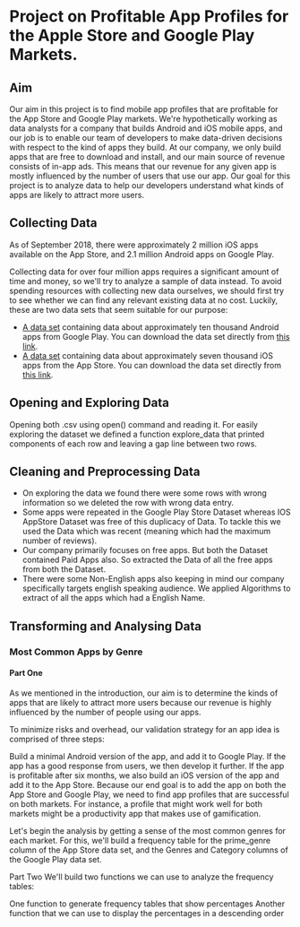 # Project on Profitable App Profiles for the Apple Store and Google Play Markets.
## Aim
Our aim in this project is to find mobile app profiles that are profitable for the App Store and Google Play markets. We're hypothetically working as data analysts for a company that builds Android and iOS mobile apps, and our job is to enable our team of developers to make data-driven decisions with respect to the kind of apps they build.
At our company, we only build apps that are free to download and install, and our main source of revenue consists of in-app ads. This means that our revenue for any given app is mostly influenced by the number of users that use our app. Our goal for this project is to analyze data to help our developers understand what kinds of apps are likely to attract more users.

## Collecting Data 
As of September 2018, there were approximately 2 million iOS apps available on the App Store, and 2.1 million Android apps on Google Play.

Collecting data for over four million apps requires a significant amount of time and money, so we'll try to analyze a sample of data instead. To avoid spending resources with collecting new data ourselves, we should first try to see whether we can find any relevant existing data at no cost. Luckily, these are two data sets that seem suitable for our purpose:

* [A data set](https://www.kaggle.com/lava18/google-play-store-apps) containing data about approximately ten thousand Android apps from Google Play. You can download the data set directly from [this link](https://dq-content.s3.amazonaws.com/350/googleplaystore.csv).
* [A data set](https://www.kaggle.com/ramamet4/app-store-apple-data-set-10k-apps) containing data about approximately seven thousand iOS apps from the App Store. You can download the data set directly from [this link](https://dq-content.s3.amazonaws.com/350/AppleStore.csv).

## Opening and Exploring Data
Opening both .csv using open() command and reading it. For easily exploring the dataset we defined a function explore_data that printed components of each row and leaving a gap line between two rows.

## Cleaning and Preprocessing Data
* On exploring the data we found there were some rows with wrong information so we deleted the row with wrong data entry.
* Some apps were repeated in the Google Play Store Dataset whereas IOS AppStore Dataset was free of this duplicacy of Data. To tackle this we used the Data which was recent (meaning which had the maximum number of reviews).
* Our company primarily focuses on free apps. But both the Dataset contained Paid Apps also. So extracted the Data of all the free apps from both the Dataset.
* There were some Non-English apps also keeping in mind our company specifically targets english speaking audience. We applied Algorithms to extract of all the apps which had a English Name. 

## Transforming and Analysing Data
### Most Common Apps by Genre
#### Part One
As we mentioned in the introduction, our aim is to determine the kinds of apps that are likely to attract more users because our revenue is highly influenced by the number of people using our apps.

To minimize risks and overhead, our validation strategy for an app idea is comprised of three steps:

Build a minimal Android version of the app, and add it to Google Play.
If the app has a good response from users, we then develop it further.
If the app is profitable after six months, we also build an iOS version of the app and add it to the App Store.
Because our end goal is to add the app on both the App Store and Google Play, we need to find app profiles that are successful on both markets. For instance, a profile that might work well for both markets might be a productivity app that makes use of gamification.

Let's begin the analysis by getting a sense of the most common genres for each market. For this, we'll build a frequency table for the prime_genre column of the App Store data set, and the Genres and Category columns of the Google Play data set.

Part Two
We'll build two functions we can use to analyze the frequency tables:

One function to generate frequency tables that show percentages
Another function that we can use to display the percentages in a descending order

